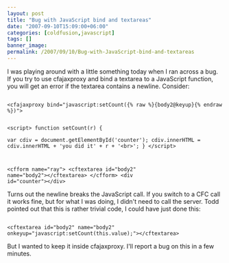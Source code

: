 ```yaml
---
layout: post
title: "Bug with JavaScript bind and textareas"
date: "2007-09-10T15:09:00+06:00"
categories: [coldfusion,javascript]
tags: []
banner_image: 
permalink: /2007/09/10/Bug-with-JavaScript-bind-and-textareas
---
```


I was playing around with a little something today when I ran across a bug. If you try to use cfajaxproxy and bind a textarea to a JavaScript function, you will get an error if the textarea contains a newline. Consider:

<code>
&lt;cfajaxproxy bind="javascript:setCount({% raw %}{body2@keyup}{% endraw %})"&gt;

&lt;script&gt;
function setCount(r) {	
	var cdiv = document.getElementById('counter');
	cdiv.innerHTML = cdiv.innerHTML + 'you did it' + r + '&lt;br&gt;';
}
&lt;/script&gt;

&lt;cfform name="ray"&gt;
&lt;cftextarea id="body2" name="body2"&gt;&lt;/cftextarea&gt;
&lt;/cfform&gt;
&lt;div id="counter"&gt;&lt;/div&gt;
</code>

Turns out the newline breaks the JavaScript call. If you switch to a CFC call it works fine, but for what I was doing, I didn't need to call the server. Todd pointed out that this is rather trivial code, I could have just done this:

<code>
&lt;cftextarea id="body2" name="body2" onkeyup="javascript:setCount(this.value);"&gt;&lt;/cftextarea&gt;
</code>

But I wanted to keep it inside cfajaxproxy. I'll report a bug on this in a few minutes.